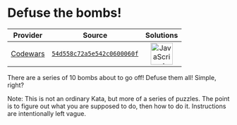 [_metadata_:generated]: - "true"

# Defuse the bombs!

<!-- INFO TABLE BEGIN -->

| Provider                                        | Source                                                                               | Solutions                                                                                                                                                    |
| :---------------------------------------------: | :----------------------------------------------------------------------------------: | :----------------------------------------------------------------------------------------------------------------------------------------------------------: |
| [Codewars](../../../docs/providers/Codewars.md) | [`54d558c72a5e542c0600060f`](https://www.codewars.com/kata/54d558c72a5e542c0600060f) | [<img src="https://res.cloudinary.com/rascaltwo/image/upload/v1631924076/javascript_ehszr7.svg" alt="JavaScript" title="JavaScript" width="50" />](solve.js) |

<!-- INFO TABLE END -->

There are a series of 10 bombs about to go off!  Defuse them all!  Simple, right?

Note: This is not an ordinary Kata, but more of a series of puzzles.  The point is to figure out what you are supposed to do, then how to do it.  Instructions are intentionally left vague.

